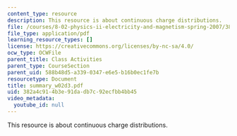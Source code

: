 ```yaml
---
content_type: resource
description: This resource is about continuous charge distributions.
file: /courses/8-02-physics-ii-electricity-and-magnetism-spring-2007/382a4c914b3e91dadb7c92ecfbb4bb45_summary_w02d3.pdf
file_type: application/pdf
learning_resource_types: []
license: https://creativecommons.org/licenses/by-nc-sa/4.0/
ocw_type: OCWFile
parent_title: Class Activities
parent_type: CourseSection
parent_uid: 588b48d5-a339-0347-e6e5-b16b0ec1fe7b
resourcetype: Document
title: summary_w02d3.pdf
uid: 382a4c91-4b3e-91da-db7c-92ecfbb4bb45
video_metadata:
  youtube_id: null
---
```

This resource is about continuous charge distributions.